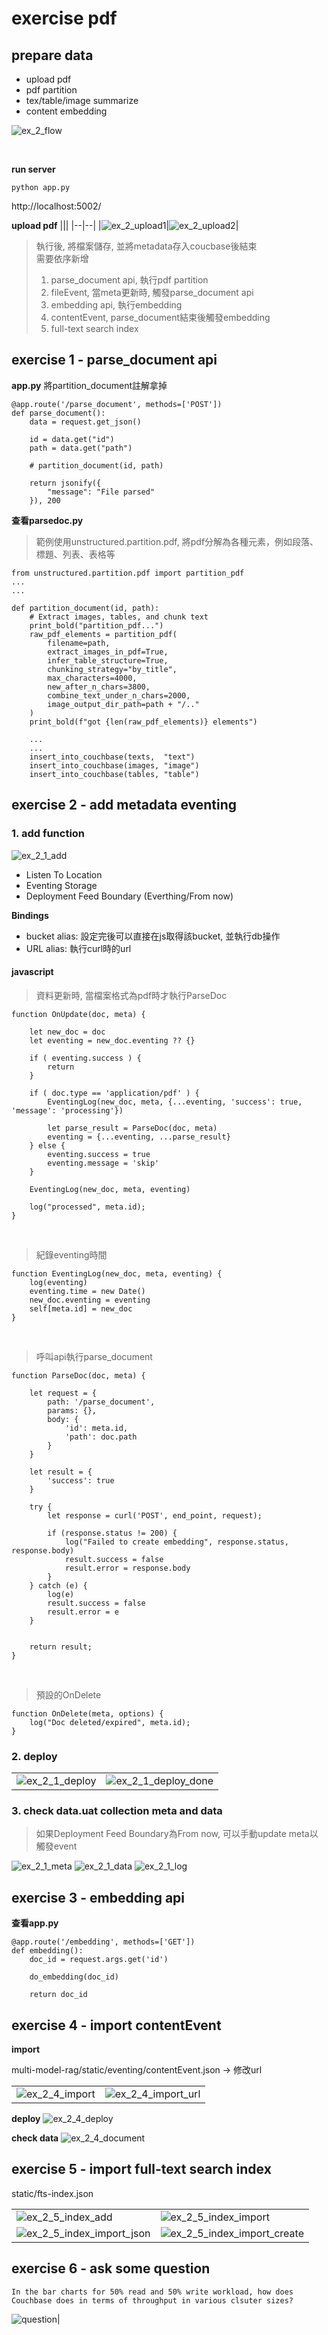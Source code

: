 # exercise pdf

## prepare data

- upload pdf
- pdf partition
- tex/table/image summarize 
- content embedding

![ex_2_flow](/static/images/exercise/ex_2_flow.png)

<br>

**run server**
```
python app.py
```

http://localhost:5002/

**upload pdf**
|||
|--|--|
|![ex_2_upload1](/static/images/exercise/ex_2_upload1.png)|![ex_2_upload2](/static/images/exercise/ex_2_upload2.png)|


> 執行後, 將檔案儲存, 並將metadata存入coucbase後結束 <br>
> 需要依序新增
> 1. parse_document api, 執行pdf partition
> 2. fileEvent, 當meta更新時, 觸發parse_document api
> 3. embedding api, 執行embedding
> 4. contentEvent, parse_document結束後觸發embedding
> 5. full-text search index


## exercise 1 - parse_document api

**app.py**
將partition_document註解拿掉
```
@app.route('/parse_document', methods=['POST'])
def parse_document():
    data = request.get_json()

    id = data.get("id")
    path = data.get("path")

    # partition_document(id, path)

    return jsonify({
        "message": "File parsed"
    }), 200
```

**查看parsedoc.py**
> 範例使用unstructured.partition.pdf, 將pdf分解為各種元素，例如段落、標題、列表、表格等
```
from unstructured.partition.pdf import partition_pdf
...
...

def partition_document(id, path):
    # Extract images, tables, and chunk text
    print_bold("partition_pdf...")
    raw_pdf_elements = partition_pdf(
        filename=path,
        extract_images_in_pdf=True,
        infer_table_structure=True,
        chunking_strategy="by_title",
        max_characters=4000,
        new_after_n_chars=3800,
        combine_text_under_n_chars=2000,
        image_output_dir_path=path + "/.."
    )
    print_bold(f"got {len(raw_pdf_elements)} elements")

    ...
    ...
    insert_into_couchbase(texts,  "text")
    insert_into_couchbase(images, "image")
    insert_into_couchbase(tables, "table")
```

## exercise 2 - add metadata eventing 
### 1. add function
![ex_2_1_add](/static/images/exercise/ex_2_1_add.png)

- Listen To Location
- Eventing Storage
- Deployment Feed Boundary (Everthing/From now)

**Bindings**
- bucket alias:
設定完後可以直接在js取得該bucket, 並執行db操作
- URL alias: 執行curl時的url

#### javascript
> 資料更新時, 當檔案格式為pdf時才執行ParseDoc
```
function OnUpdate(doc, meta) {

    let new_doc = doc
    let eventing = new_doc.eventing ?? {}
    
    if ( eventing.success ) {
        return
    }
    
    if ( doc.type == 'application/pdf' ) {
        EventingLog(new_doc, meta, {...eventing, 'success': true, 'message': 'processing'})
        
        let parse_result = ParseDoc(doc, meta)
        eventing = {...eventing, ...parse_result}
    } else {
        eventing.success = true
        eventing.message = 'skip'
    }
    
    EventingLog(new_doc, meta, eventing)
    
    log("processed", meta.id);
}
```
<br>

> 紀錄eventing時間
```
function EventingLog(new_doc, meta, eventing) {
    log(eventing)
    eventing.time = new Date()
    new_doc.eventing = eventing
    self[meta.id] = new_doc
}
```
<br>

> 呼叫api執行parse_document
```
function ParseDoc(doc, meta) {
    
    let request = {
        path: '/parse_document',
        params: {},
        body: {
            'id': meta.id,
            'path': doc.path
        }
    }
    
    let result = {
        'success': true
    }
        
    try {
        let response = curl('POST', end_point, request);
    
        if (response.status != 200) {
            log("Failed to create embedding", response.status, response.body)
            result.success = false
            result.error = response.body
        }
    } catch (e) {
        log(e)
        result.success = false
        result.error = e
    }
    
    
    return result;
}
```

<br>

> 預設的OnDelete
```
function OnDelete(meta, options) {
    log("Doc deleted/expired", meta.id);
}
```

### 2. deploy

|||
|--|--|
|![ex_2_1_deploy](/static/images/exercise/ex_2_1_deploy.png)|![ex_2_1_deploy_done](/static/images/exercise/ex_2_1_deploy_done.png)|


### 3. check data.uat collection meta and data

> 如果Deployment Feed Boundary為From now, 可以手動update meta以觸發event

![ex_2_1_meta](/static/images/exercise/ex_2_1_meta.png)
![ex_2_1_data](/static/images/exercise/ex_2_1_data.png)
![ex_2_1_log](/static/images/exercise/ex_2_1_log.png)


## exercise 3 - embedding api
**查看app.py**
```
@app.route('/embedding', methods=['GET'])
def embedding():
    doc_id = request.args.get('id')

    do_embedding(doc_id)

    return doc_id
```

## exercise 4 - import contentEvent

**import**

multi-model-rag/static/eventing/contentEvent.json
-> 修改url

|||
|--|--|
|![ex_2_4_import](/static/images/exercise/ex_2_4_import.png)|![ex_2_4_import_url](/static/images/exercise/ex_2_4_import_url.png)|

**deploy**
![ex_2_4_deploy](/static/images/exercise/ex_2_4_deploy.png)

**check data**
![ex_2_4_document](/static/images/exercise/ex_2_4_document.png)


## exercise 5 - import full-text search index

static/fts-index.json

|||
|--|--|
|![ex_2_5_index_add](/static/images/exercise/ex_2_5_index_add.png)|![ex_2_5_index_import](/static/images/exercise/ex_2_5_index_import.png)|
|![ex_2_5_index_import_json](/static/images/exercise/ex_2_5_index_import_json.png)|![ex_2_5_index_import_create](/static/images/exercise/ex_2_5_index_import_create.png)|


## exercise 6 - ask some question

```
In the bar charts for 50% read and 50% write workload, how does Couchbase does in terms of throughput in various clsuter sizes?
```

![question](/static/images/exercise/ex_2_6.png)|